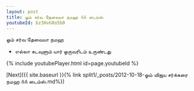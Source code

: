```yaml
---
layout: post
title: ஓம் சர்வ தேவையா நமஹ ௧௧ டைம்ஸ்
youtubeId: bz3HvG8o5b0
---
```

 
 
 ஓம் சர்வ தேவையா நமஹ  
 
 -  எல்லா கடவுளும் யார் ஒருவரிடம் உருண்டது 
 
  
 
  
 
 
 
 
 
 


{% include youtubePlayer.html id=page.youtubeId %}
 
[Next]({{ site.baseurl }}{% link  split1/_posts/2012-10-18-ஓம் விஜய சர்க்கரை நமஹ ௧௧ டைம்ஸ்.md%})
 
